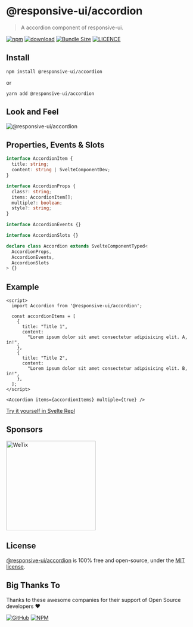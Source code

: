 # @responsive-ui/accordion

> A accordion component of responsive-ui.

<p>

[![npm](https://img.shields.io/npm/v/@responsive-ui/accordion.svg)](https://www.npmjs.com/package/@responsive-ui/accordion)
[![download](https://img.shields.io/npm/dw/@responsive-ui/accordion.svg)](https://www.npmjs.com/package/@responsive-ui/accordion)
[![Bundle Size](https://badgen.net/bundlephobia/minzip/%40responsive-ui%2Faccordion)](https://bundlephobia.com/result?p=@responsive-ui/accordion)
[![LICENCE](https://img.shields.io/github/license/wetix/responsive-ui)](https://github.com/wetix/responsive-ui/blob/master/LICENSE)

</p>

## Install

```console
npm install @responsive-ui/accordion
```

or

```console
yarn add @responsive-ui/accordion
```

## Look and Feel

<img src="https://user-images.githubusercontent.com/28108597/104029132-92224b80-5204-11eb-9bc0-032449eb8053.png"
alt="@responsive-ui/accordion" />

## Properties, Events & Slots

```ts
interface AccordionItem {
  title: string;
  content: string | SvelteComponentDev;
}

interface AccordionProps {
  class?: string;
  items: AccordionItem[];
  multiple?: boolean;
  style?: string;
}

interface AccordionEvents {}

interface AccordionSlots {}

declare class Accordion extends SvelteComponentTyped<
  AccordionProps,
  AccordionEvents,
  AccordionSlots
> {}
```

## Example

```svelte
<script>
  import Accordion from '@responsive-ui/accordion';

  const accordionItems = [
    {
      title: "Title 1",
      content:
        "Lorem ipsum dolor sit amet consectetur adipisicing elit. A, in!",
    },
    {
      title: "Title 2",
      content:
        "Lorem ipsum dolor sit amet consectetur adipisicing elit. B, in!",
    },
  ];
</script>

<Accordion items={accordionItems} multiple={true} />
```

[Try it yourself in Svelte Repl](https://svelte.dev/repl/647efdb8779c4b7ebe14b01f5bd32b5f?version=3.31.2)

## Sponsors

<img src="https://asset.wetix.my/images/logo/wetix.png" alt="WeTix" width="240px">

## License

[@responsive-ui/accordion](https://github.com/wetix/responsive-ui/tree/master/components/accordion) is 100% free and open-source, under the [MIT license](https://github.com/wetix/responsive-ui/blob/master/LICENSE).

## Big Thanks To

Thanks to these awesome companies for their support of Open Source developers ❤

[![GitHub](https://jstools.dev/img/badges/github.svg)](https://github.com/open-source)
[![NPM](https://jstools.dev/img/badges/npm.svg)](https://www.npmjs.com/)
